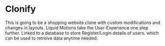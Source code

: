 # Clonify
This is going to be a shopping website clone with custom modifications and changes in layouts. Liquid Motions take the User-Experience one step further.
Linked to a database to store Register/Login details of users. which can be used to retreive data anytime needed.
